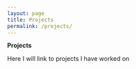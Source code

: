 ```yaml
---
layout: page
title: Projects
permalink: /projects/
---
```


**Projects**

Here I will link to projects I have worked on

<!--
<ul>
{% for post in site.posts %}
<li><a href= "{{ post.url }}">{{post.title}}</a></li>
{% endfor %}
</ul> />-->
